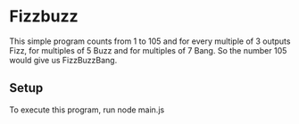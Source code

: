 # Fizzbuzz

This simple program counts from 1 to 105 and for every multiple of 3 outputs Fizz, for multiples of 5 Buzz and for multiples of 7 Bang. So the number 105 would give us FizzBuzzBang.

## Setup

To execute this program, run node main.js